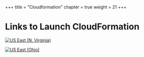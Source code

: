 +++
title = "Cloudformation"
chapter = true
weight = 21
+++

# Links to Launch CloudFormation

[![US East (N. Virginia)](https://samdengler.github.io/cloudformation-launch-stack-button-svg/images/us-east-1.svg)](https://console.aws.amazon.com/cloudformation/home?region=us-east-1#/stacks/create/review?stackName=awsworkshop&templateURL=https://s3.amazonaws.com/{{<codebucket>}}/s3website.yaml&param_NewS3BucketTag=awsworkshopsample)

[![US East (Ohio)](https://samdengler.github.io/cloudformation-launch-stack-button-svg/images/us-east-2.svg)](https://console.aws.amazon.com/cloudformation/home?region=us-east-2#/stacks/create/review?stackName=tgwworkshop&templateURL=https://s3.amazonaws.com/{{<codebucket>}}/s3website.yaml&param_NewS3BucketTag=awsworkshopsample)
